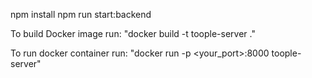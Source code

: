npm install
npm run start:backend

To build Docker image run: "docker build -t toople-server ."

To run docker container run: "docker run -p <your_port>:8000 toople-server"
